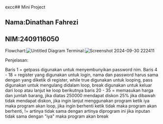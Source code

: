 excc## Mini Project
## Nama:Dinathan Fahrezi
## NIM:2409116050

Flowchart:![Untitled Diagram](https://github.com/user-attachments/assets/dabaddf1-5e72-4643-b6cd-b58b7ff9e33d)
Terminal:![Screenshot 2024-09-30 222411](https://github.com/user-attachments/assets/b311bd98-95f7-464e-8b4f-8f81320a00d1)

Penjelasan:

Baris 1 =  getpass digunakan untuk menyembunyikan password nim.
Baris 4 - 18 = register yang digunakan untuk login, nama dan password harus sama dengan yang diketik di register, while true digunakan untuk looping, pass digunakan untuk mengulang didalam loop, break digunakan untuk keluar dari loop atau lanjut ke loop berikutnya
baris 20 - 35 = memasukan harga dan jumlah barang, jika diatas 250000 mendapat diskon 25% jika dibawah tidak mendapat diskon, jika ingin lanjut menggunakan program ketik iya maka program akan loop, jika ingin berhenti ketik tidak maka program akan berhenti, != artinya tidak sama dengan artinya diprogram ini jika inputan tidak sama dengan "iya" maka program akan break



